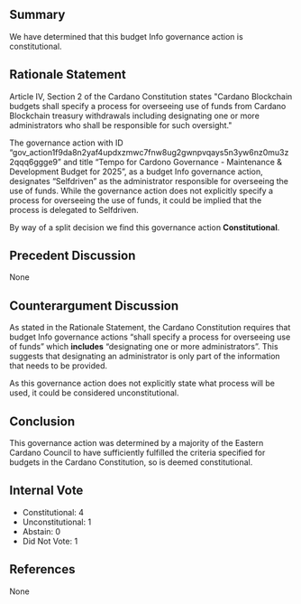 ## Summary
We have determined that this budget Info governance action is constitutional.

## Rationale Statement
Article IV, Section 2 of the Cardano Constitution states "Cardano Blockchain budgets shall specify a process for overseeing use of funds from Cardano Blockchain treasury withdrawals including designating one or more administrators who shall be responsible for such oversight."

The governance action with ID “gov_action1f9da8n2yaf4updxzmwc7fnw8ug2gwnpvqays5n3yw6nz0mu3z2qqq6ggge9” and title “Tempo for Cardono Governance - Maintenance & Development Budget for 2025”, as a budget Info governance action, designates “Selfdriven” as the administrator responsible for overseeing the use of funds. While the governance action does not explicitly specify a process for overseeing the use of funds, it could be implied that the process is delegated to Selfdriven.

By way of a split decision we find this governance action **Constitutional**.

## Precedent Discussion
None

## Counterargument Discussion
As stated in the Rationale Statement, the Cardano Constitution requires that budget Info governance actions “shall specify a process for overseeing use of funds” which **includes** “designating one or more administrators”.  This suggests that designating an administrator is only part of the information that needs to be provided.

As this governance action does not explicitly state what process will be used, it could be considered unconstitutional.

## Conclusion
This governance action was determined by a majority of the Eastern Cardano Council to have sufficiently fulfilled the criteria specified for budgets in the Cardano Constitution, so is deemed constitutional.

## Internal Vote
- Constitutional: 4
- Unconstitutional: 1
- Abstain: 0
- Did Not Vote: 1

## References
None